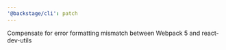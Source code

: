 ```yaml
---
'@backstage/cli': patch
---
```


Compensate for error formatting mismatch between Webpack 5 and react-dev-utils
